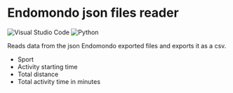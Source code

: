 # Endomondo json files reader

![Visual Studio Code](https://img.shields.io/badge/Visual%20Studio%20Code-0078d7.svg?style=for-the-badge&logo=visual-studio-code&logoColor=white)
![Python](https://img.shields.io/badge/python-3670A0?style=for-the-badge&logo=python&logoColor=ffdd54)

Reads data from the json Endomondo exported files and exports it as a csv.
* Sport
* Activity starting time
* Total distance
* Total activity time in minutes
